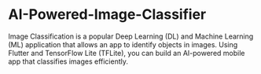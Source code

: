 # AI-Powered-Image-Classifier
Image Classification is a popular Deep Learning (DL) and Machine Learning (ML) application that allows an app to identify objects in images. Using Flutter and TensorFlow Lite (TFLite), you can build an AI-powered mobile app that classifies images efficiently.
